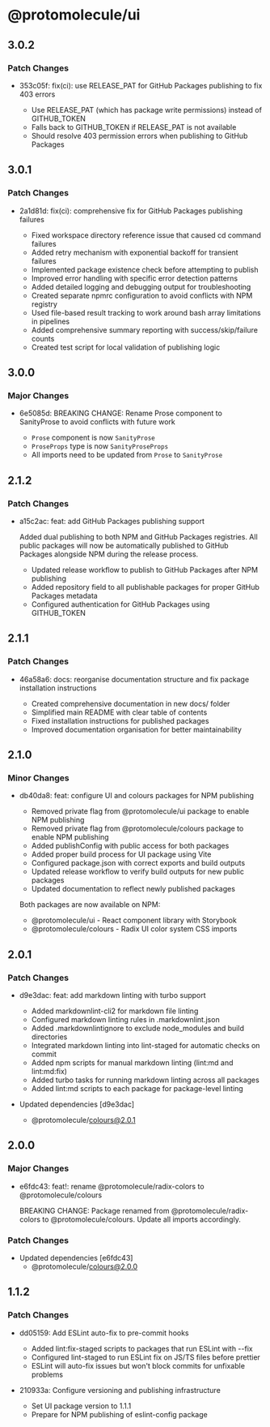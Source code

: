 # @protomolecule/ui

## 3.0.2

### Patch Changes

- 353c05f: fix(ci): use RELEASE_PAT for GitHub Packages publishing to fix 403 errors

  - Use RELEASE_PAT (which has package write permissions) instead of GITHUB_TOKEN
  - Falls back to GITHUB_TOKEN if RELEASE_PAT is not available
  - Should resolve 403 permission errors when publishing to GitHub Packages

## 3.0.1

### Patch Changes

- 2a1d81d: fix(ci): comprehensive fix for GitHub Packages publishing failures

  - Fixed workspace directory reference issue that caused cd command failures
  - Added retry mechanism with exponential backoff for transient failures
  - Implemented package existence check before attempting to publish
  - Improved error handling with specific error detection patterns
  - Added detailed logging and debugging output for troubleshooting
  - Created separate npmrc configuration to avoid conflicts with NPM registry
  - Used file-based result tracking to work around bash array limitations in pipelines
  - Added comprehensive summary reporting with success/skip/failure counts
  - Created test script for local validation of publishing logic

## 3.0.0

### Major Changes

- 6e5085d: BREAKING CHANGE: Rename Prose component to SanityProse to avoid conflicts with future work

  - `Prose` component is now `SanityProse`
  - `ProseProps` type is now `SanityProseProps`
  - All imports need to be updated from `Prose` to `SanityProse`

## 2.1.2

### Patch Changes

- a15c2ac: feat: add GitHub Packages publishing support

  Added dual publishing to both NPM and GitHub Packages registries. All public packages will now be automatically published to GitHub Packages alongside NPM during the release process.

  - Updated release workflow to publish to GitHub Packages after NPM publishing
  - Added repository field to all publishable packages for proper GitHub Packages metadata
  - Configured authentication for GitHub Packages using GITHUB_TOKEN

## 2.1.1

### Patch Changes

- 46a58a6: docs: reorganise documentation structure and fix package installation instructions

  - Created comprehensive documentation in new docs/ folder
  - Simplified main README with clear table of contents
  - Fixed installation instructions for published packages
  - Improved documentation organisation for better maintainability

## 2.1.0

### Minor Changes

- db40da8: feat: configure UI and colours packages for NPM publishing

  - Removed private flag from @protomolecule/ui package to enable NPM publishing
  - Removed private flag from @protomolecule/colours package to enable NPM publishing
  - Added publishConfig with public access for both packages
  - Added proper build process for UI package using Vite
  - Configured package.json with correct exports and build outputs
  - Updated release workflow to verify build outputs for new public packages
  - Updated documentation to reflect newly published packages

  Both packages are now available on NPM:

  - @protomolecule/ui - React component library with Storybook
  - @protomolecule/colours - Radix UI color system CSS imports

## 2.0.1

### Patch Changes

- d9e3dac: feat: add markdown linting with turbo support

  - Added markdownlint-cli2 for markdown file linting
  - Configured markdown linting rules in .markdownlint.json
  - Added .markdownlintignore to exclude node_modules and build directories
  - Integrated markdown linting into lint-staged for automatic checks on commit
  - Added npm scripts for manual markdown linting (lint:md and lint:md:fix)
  - Added turbo tasks for running markdown linting across all packages
  - Added lint:md scripts to each package for package-level linting

- Updated dependencies [d9e3dac]
  - @protomolecule/colours@2.0.1

## 2.0.0

### Major Changes

- e6fdc43: feat!: rename @protomolecule/radix-colors to @protomolecule/colours

  BREAKING CHANGE: Package renamed from @protomolecule/radix-colors to @protomolecule/colours. Update all imports accordingly.

### Patch Changes

- Updated dependencies [e6fdc43]
  - @protomolecule/colours@2.0.0

## 1.1.2

### Patch Changes

- dd05159: Add ESLint auto-fix to pre-commit hooks

  - Added lint:fix-staged scripts to packages that run ESLint with --fix
  - Configured lint-staged to run ESLint fix on JS/TS files before prettier
  - ESLint will auto-fix issues but won't block commits for unfixable problems

- 210933a: Configure versioning and publishing infrastructure
  - Set UI package version to 1.1.1
  - Prepare for NPM publishing of eslint-config package
